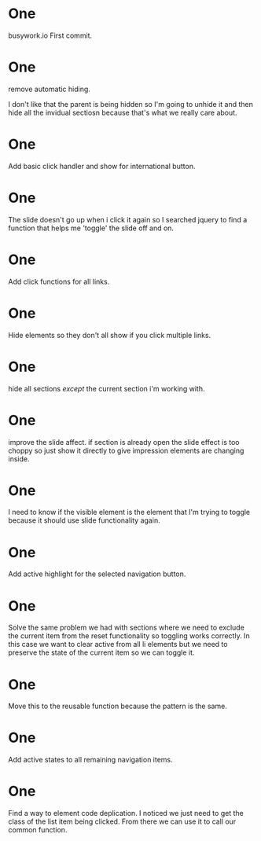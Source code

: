 # One

 busywork.io
 First commit.

# One

 remove automatic hiding.

I don't like that the parent is being hidden so I'm going to unhide it and then hide all the invidual sectiosn because that's what we really care about.

# One

Add basic click handler and show for international button.

# One

 The slide doesn't go up when i click it again so I searched jquery to find a function that helps me 'toggle' the slide off and on.

# One

 Add click functions for all links.

# One

 Hide elements so they don't all show if you click multiple links.

# One

 hide all sections _except_ the current section i'm working with.

# One

 improve the slide affect. if section is already open the slide effect is too choppy so just show it directly to give impression elements are changing inside.

# One

 I need to know if the visible element is the element that I'm trying to toggle because it should use slide functionality again.

# One

 Add active highlight for the selected navigation button.

# One

 Solve the same problem we had with sections where we need to exclude the current item from the reset functionality so toggling works correctly. In this case we want to clear active from all li elements but we need to preserve the state of the current item so we can toggle it.

# One

 Move this to the reusable function because the pattern is the same.

# One

 Add active states to all remaining navigation items.

# One

 Find a way to element code deplication. I noticed we just need to get the class of the list item being clicked. From there we can use it to call our common function.

